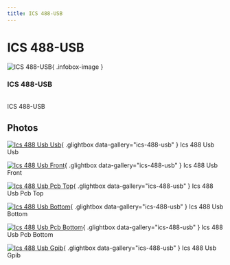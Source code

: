 ```yaml
---
title: ICS 488-USB
---
```


# ICS 488-USB

<div class="infobox" markdown>

![ICS 488-USB](./img/ICS_488-USB_USB.jpg){ .infobox-image }

### ICS 488-USB

| | |
|---|---|

</div>

[](./img/ICS_488-USB_front.jpg)  [](./img/ICS_488-USB_front.jpg)ICS 488-USB

## Photos

<div class="photo-grid" markdown>

[![Ics 488 Usb Usb](./img/ICS_488-USB_USB.jpg)](./img/ICS_488-USB_USB.jpg "Ics 488 Usb Usb"){ .glightbox data-gallery="ics-488-usb" }
<span class="caption">Ics 488 Usb Usb</span>

[![Ics 488 Usb Front](./img/ICS_488-USB_front.jpg)](./img/ICS_488-USB_front.jpg "Ics 488 Usb Front"){ .glightbox data-gallery="ics-488-usb" }
<span class="caption">Ics 488 Usb Front</span>

[![Ics 488 Usb Pcb Top](./img/ICS_488-USB_PCB_top.jpg)](./img/ICS_488-USB_PCB_top.jpg "Ics 488 Usb Pcb Top"){ .glightbox data-gallery="ics-488-usb" }
<span class="caption">Ics 488 Usb Pcb Top</span>

[![Ics 488 Usb Bottom](./img/ICS_488-USB_bottom.jpg)](./img/ICS_488-USB_bottom.jpg "Ics 488 Usb Bottom"){ .glightbox data-gallery="ics-488-usb" }
<span class="caption">Ics 488 Usb Bottom</span>

[![Ics 488 Usb Pcb Bottom](./img/ICS_488-USB_PCB_bottom.jpg)](./img/ICS_488-USB_PCB_bottom.jpg "Ics 488 Usb Pcb Bottom"){ .glightbox data-gallery="ics-488-usb" }
<span class="caption">Ics 488 Usb Pcb Bottom</span>

[![Ics 488 Usb Gpib](./img/ICS_488-USB_GPIB.jpg)](./img/ICS_488-USB_GPIB.jpg "Ics 488 Usb Gpib"){ .glightbox data-gallery="ics-488-usb" }
<span class="caption">Ics 488 Usb Gpib</span>

</div>
